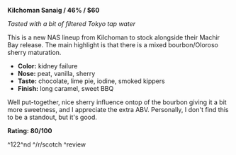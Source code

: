 ﻿**Kilchoman Sanaig / 46% / $60**

*Tasted with a bit of filtered Tokyo tap water*

This is a new NAS lineup from Kilchoman to stock alongside their Machir Bay release.  The main highlight is that there is a mixed bourbon/Oloroso sherry maturation.

* **Color:** kidney failure
* **Nose:** peat, vanilla, sherry
* **Taste:** chocolate, lime pie, iodine, smoked kippers
* **Finish:** long caramel, sweet BBQ

Well put-together, nice sherry influence ontop of the bourbon giving it a bit more sweetness, and I appreciate the extra ABV.  Personally, I don't find this to be a standout, but it's good.

**Rating: 80/100**

^122^nd ^/r/scotch ^review
